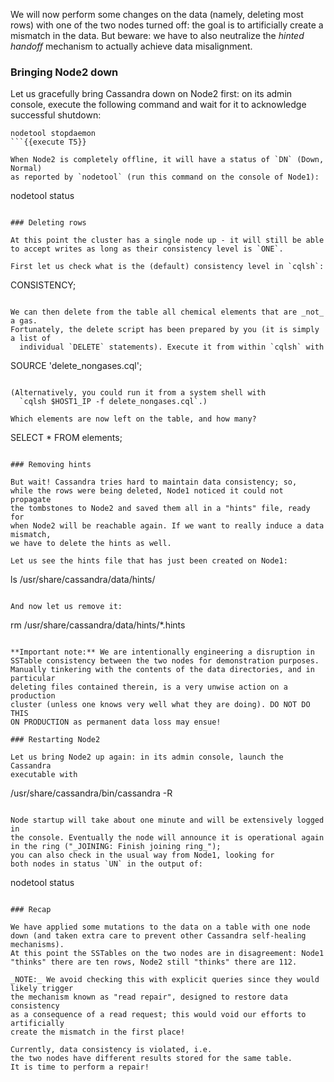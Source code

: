 We will now perform some changes on the data (namely, deleting most rows)
with one of the two nodes turned off: the goal is to artificially create
a mismatch in the data. But beware: we have to also neutralize the
_hinted handoff_ mechanism to actually achieve data misalignment.

### Bringing Node2 down

Let us gracefully bring Cassandra down on Node2 first:
on its admin console, execute the following command and wait for
it to acknowledge successful shutdown:
```
nodetool stopdaemon
```{{execute T5}}

When Node2 is completely offline, it will have a status of `DN` (Down, Normal)
as reported by `nodetool` (run this command on the console of Node1):
```
nodetool status
```{{execute T3}}

### Deleting rows

At this point the cluster has a single node up - it will still be able
to accept writes as long as their consistency level is `ONE`.

First let us check what is the (default) consistency level in `cqlsh`:
```
CONSISTENCY;
```{{execute T4}}

We can then delete from the table all chemical elements that are _not_ a gas.
Fortunately, the delete script has been prepared by you (it is simply a list of
  individual `DELETE` statements). Execute it from within `cqlsh` with
```
SOURCE 'delete_nongases.cql';
```{{execute T4}}

(Alternatively, you could run it from a system shell with
  `cqlsh $HOST1_IP -f delete_nongases.cql`.)

Which elements are now left on the table, and how many?
```
SELECT * FROM elements;
```{{execute T4}}

### Removing hints

But wait! Cassandra tries hard to maintain data consistency; so,
while the rows were being deleted, Node1 noticed it could not propagate
the tombstones to Node2 and saved them all in a "hints" file, ready for
when Node2 will be reachable again. If we want to really induce a data mismatch,
we have to delete the hints as well.

Let us see the hints file that has just been created on Node1:
```
ls /usr/share/cassandra/data/hints/
```{{execute T3}}

And now let us remove it:
```
rm /usr/share/cassandra/data/hints/*.hints
```{{execute T3}}

**Important note:** We are intentionally engineering a disruption in
SSTable consistency between the two nodes for demonstration purposes.
Manually tinkering with the contents of the data directories, and in particular
deleting files contained therein, is a very unwise action on a production
cluster (unless one knows very well what they are doing). DO NOT DO THIS
ON PRODUCTION as permanent data loss may ensue!

### Restarting Node2

Let us bring Node2 up again: in its admin console, launch the Cassandra
executable with
```
/usr/share/cassandra/bin/cassandra -R
```{{execute T5}}

Node startup will take about one minute and will be extensively logged in
the console. Eventually the node will announce it is operational again
in the ring ("_JOINING: Finish joining ring_");
you can also check in the usual way from Node1, looking for
both nodes in status `UN` in the output of:
```
nodetool status
```{{execute T3}}

### Recap

We have applied some mutations to the data on a table with one node
down (and taken extra care to prevent other Cassandra self-healing mechanisms).
At this point the SSTables on the two nodes are in disagreement: Node1
"thinks" there are ten rows, Node2 still "thinks" there are 112.

_NOTE:_ We avoid checking this with explicit queries since they would likely trigger
the mechanism known as "read repair", designed to restore data consistency
as a consequence of a read request; this would void our efforts to artificially
create the mismatch in the first place!

Currently, data consistency is violated, i.e.
the two nodes have different results stored for the same table.
It is time to perform a repair!
